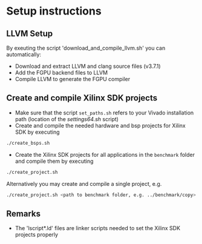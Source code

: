 # Setup instructions

## LLVM Setup

By exeuting the script 'download_and_compile_llvm.sh' you can automatically:
+ Download and extract LLVM and clang source files (v3.7.1) 
+ Add the FGPU backend files to LLVM 
+ Compile LLVM to generate the FGPU compiler

## Create and compile Xilinx SDK projects
+ Make sure that the script `set_paths.sh` refers to your Vivado installation path (location of the *settings64.sh* script)
+ Create and compile the needed hardware and bsp projects for Xilinx SDK by executing
```sh
./create_bsps.sh
```
+ Create the Xilinx SDK projects for all applications in the `benchmark` folder and compile them by executing
```sh
./create_project.sh
```
Alternatively you may create and compile a single project, e.g.

```sh
./create_project.sh <path to benchmark folder, e.g. ../benchmark/copy>
```

## Remarks
+ The 'lscript*.ld' files are linker scripts needed to set the Xilinx SDK projects properly
